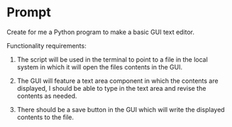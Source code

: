 # Prompt

Create for me a Python program to make a basic GUI text editor.

Functionality requirements:

1. The script will be used in the terminal to point to a file in the local system in which it will open the files contents in the GUI.

2. The GUI will feature a text area component in which the contents are displayed, I should be able to type in the text area and revise the contents as needed. 

3. There should be a save button in the GUI which will write the displayed contents to the file.